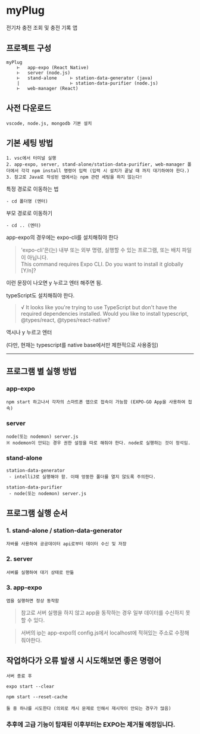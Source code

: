 # myPlug

전기차 충전 조회 및 충전 기록 앱

## 프로젝트 구성
    myPlug
        ⊢   app-expo (React Native)
        ⊢   server (node.js)
        ⊢   stand-alone     ⊢ station-data-generator (java)
        |                   ⊢ station-data-purifier (node.js)
        ⊢   web-manager (React)


## 사전 다운로드

    vscode, node.js, mongodb 기본 설치

## 기본 세팅 방법

    1. vsc에서 터미널 실행
    2. app-expo, server, stand-alone/station-data-purifier, web-manager 폴더에서 각각 npm install 명령어 입력 (입력 시 설치가 끝날 때 까지 대기하여야 한다.)
    3. 참고로 Java로 작성된 앱에서는 npm 관련 세팅을 하지 않는다!



특정 경로로 이동하는 법

    - cd 폴더명 (엔터)

부모 경로로 이동하기

    - cd .. (엔터)



app-expo의 경우에는 expo-cli를 설치해줘야 한다
>'expo-cli'은(는) 내부 또는 외부 명령, 실행할 수 있는 프로그램, 또는
배치 파일이 아닙니다.<br>
This command requires Expo CLI.
Do you want to install it globally [Y/n]?

이런 문장이 나오면 y 누르고 엔터 해주면 됨.


typeScript도 설치해줘야 한다.
>√ It looks like you're trying to use TypeScript but don't have the required dependencies installed. Would you
like to install typescript, @types/react, @types/react-native? 

역시나 y 누르고 엔터

(다만, 현재는 typescript를 native base에서만 제한적으로 사용중임)

---

## 프로그램 별 실행 방법

### app-expo

    npm start 하고나서 각자의 스마트폰 앱으로 접속이 가능함 (EXPO-GO App을 사용하여 접속)

### server
    node(또는 nodemon) server.js
    ※ nodemon이 안되는 경우 권한 설정을 따로 해줘야 한다. node로 실행하는 것이 정석임.

### stand-alone
    station-data-generator
     - intelliJ로 실행해야 함. 이때 엉뚱한 폴더를 열지 않도록 주의한다.

    station-data-purifier
     - node(또는 nodemon) server.js


## 프로그램 실행 순서

### 1. stand-alone / station-data-generator

    자바를 사용하여 공공데이터 api로부터 데이터 수신 및 저장

### 2. server

    서버를 실행하여 대기 상태로 만듦

### 3. app-expo

    앱을 실행하면 정상 동작함

> 참고로 서버 실행을 하지 않고 app을 동작하는 경우 일부 데이터를 수신하지 못할 수 있다.

> 서버의 ip는 app-expo의 config.js에서 localhost에 적혀있는 주소로 수정해줘야한다.


## 작업하다가 오류 발생 시 시도해보면 좋은 명령어

    서버 종료 후

    expo start --clear

    npm start --reset-cache

    둘 중 하나를 시도한다 (의외로 캐시 문제로 인해서 재시작이 안되는 경우가 많음)


### 추후에 고급 기능이 탑재된 이후부터는 EXPO는 제거될 예정입니다.